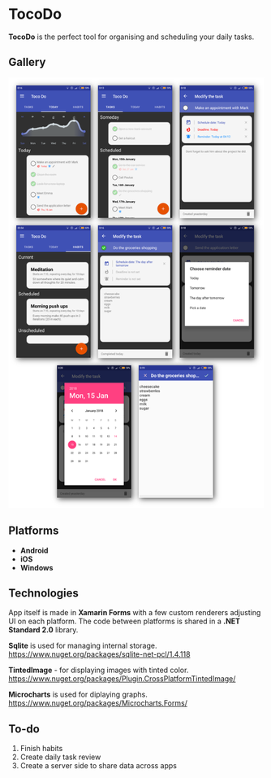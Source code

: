 # TocoDo

**TocoDo** is the perfect tool for organising and scheduling your daily tasks.

## Gallery

![gallery](Documentation/Images/Gallery.png)

## Platforms

- **Android**
- **iOS** 
- **Windows**

## Technologies

App itself is made in **Xamarin Forms** with a few custom renderers adjusting UI on each platform. The code between platforms is shared in a **.NET Standard 2.0** library. 

**Sqlite** is used for managing internal storage.
https://www.nuget.org/packages/sqlite-net-pcl/1.4.118

**TintedImage** - for displaying images with tinted color.
https://www.nuget.org/packages/Plugin.CrossPlatformTintedImage/

**Microcharts** is used for diplaying graphs.
https://www.nuget.org/packages/Microcharts.Forms/

## To-do

1) Finish habits
2) Create daily task review
3) Create a server side to share data across apps
